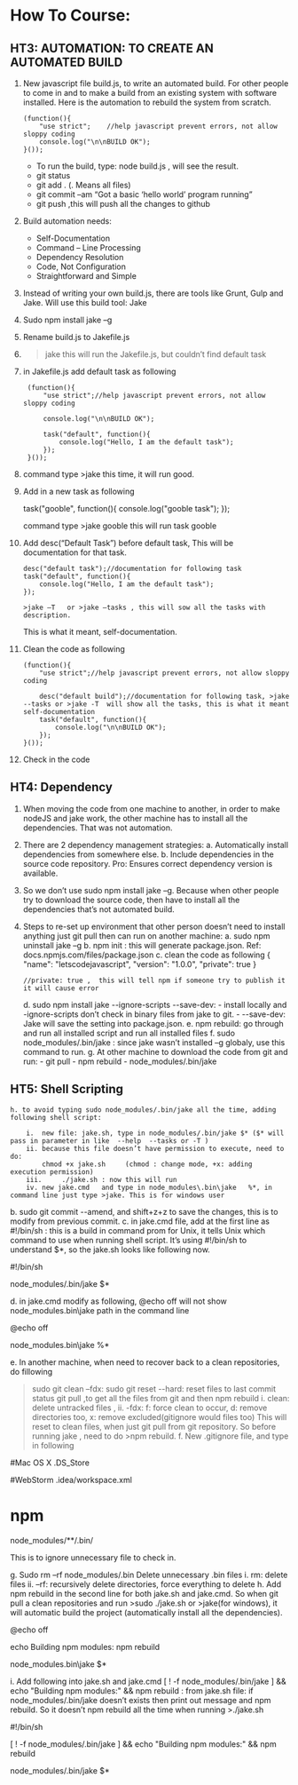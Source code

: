 How To Course:
==============

HT3: AUTOMATION: TO CREATE AN AUTOMATED BUILD
--------------


1.  New javascript file build.js, to write an automated build. For other people to come in and to make a build from an existing system with software installed. Here is the automation to rebuild the system from scratch.

        (function(){
            "use strict";    //help javascript prevent errors, not allow sloppy coding
            console.log("\n\nBUILD OK");
        }());

    - To run the build, type: node build.js , will see the result.
	- git status
	- git add . (. Means all files)
	- git commit –am “Got a basic ‘hello world’ program running”
    - git push     ,this will push all the changes to github

2. Build automation needs:
    - Self-Documentation
    - Command – Line Processing
    - Dependency Resolution
    - Code, Not Configuration
    - Straightforward and Simple

3. Instead of writing your own build.js, there are tools like Grunt, Gulp and Jake. Will use this build tool: Jake

4. Sudo npm install jake –g
5. Rename build.js to Jakefile.js
6. >jake      this will run the Jakefile.js, but couldn’t find default task
7. in Jakefile.js add default task as following

        (function(){
            "use strict";//help javascript prevent errors, not allow sloppy coding

            console.log("\n\nBUILD OK");

            task("default", function(){
                console.log("Hello, I am the default task");
            });
        }());


8. command type >jake    this time, it will run good.

9. Add in a new task as following

    task("gooble", function(){
        console.log("gooble task");
    });

    command type >jake gooble      this will run task gooble

10. Add desc(“Default Task”) before default task, This will be documentation for that task.

        desc("default task");//documentation for following task
        task("default", function(){
            console.log("Hello, I am the default task");
        });

        >jake –T   or >jake –tasks , this will sow all the tasks with description.

    This is what it meant, self-documentation.

11. Clean the code as following

        (function(){
            "use strict";//help javascript prevent errors, not allow sloppy coding

            desc("default build");//documentation for following task, >jake --tasks or >jake -T  will show all the tasks, this is what it meant self-documentation
            task("default", function(){
                console.log("\n\nBUILD OK");
            });
        }());

12.	Check in the code







HT4: Dependency
--------------

1.	When moving the code from one machine to another, in order to make nodeJS and jake work, the other machine has to install all the dependencies. That was not automation.
2.	There are 2 dependency management strategies:
    a.	Automatically install dependencies from somewhere else.
    b.	Include dependencies in the source code repository.    Pro: Ensures correct dependency version is available.
3.	So we don’t use sudo npm install jake –g. Because when other people try to download the source code, then have to install all the dependencies that’s not automated build.
4.  Steps to re-set up environment that other person doesn’t need to install anything just git pull then can run on another machine:
    a.	sudo npm uninstall jake –g
    b.	npm init : this will generate package.json. Ref: docs.npmjs.com/files/package.json
    c.	clean the code as following
            {
             "name": "letscodejavascript",
             "version": "1.0.0",
             "private": true
           }

        //private: true ,  this will tell npm if someone try to publish it it will cause error

    d.	sudo npm install jake --ignore-scripts --save-dev:
        - install locally and -ignore-scripts don’t check in binary files from jake to git.
        - --save-dev: Jake will save the setting into package.json.
    e.	npm rebuild: go through and run all installed script and run all installed files
    f.	sudo node_modules/.bin/jake : since jake wasn’t installed –g globaly, use this command to run.
    g. At other machine to download the code from git and run:
        - git pull
        - npm rebuild
        - node_modules/.bin/jake



 HT5: Shell Scripting
 --------------

    h. to avoid typing sudo node_modules/.bin/jake all the time, adding following shell script:

        i.	new file: jake.sh, type in node_modules/.bin/jake $* ($* will pass in parameter in like  --help  --tasks or -T )
        ii.	because this file doesn’t have permission to execute, need to do:
            chmod +x jake.sh     (chmod : change mode, +x: adding execution permission)
        iii.	 ./jake.sh : now this will run
        iv.	new jake.cmd   and type in node_modules\.bin\jake   %*, in command line just type >jake. This is for windows user

b.	sudo git commit  --amend, and shift+z+z to save the changes, this is to modify from previous commit.
c.	in jake.cmd file, add at the first line as #!/bin/sh  : this is a build in command prom for Unix, it tells Unix which command to use when running shell script. It’s using #!/bin/sh to understand $*, so the jake.sh looks like following now.

#!/bin/sh

node_modules/.bin/jake $*

d.	in jake.cmd modify as following, @echo off will not show node_modules\.bin\jake path in the command line

@echo off

node_modules\.bin\jake %*

e.	In another machine, when need to recover back to a clean repositories, do fillowing
>sudo git clean –fdx:
>sudo git reset --hard: reset files to last commit status
>git pull  ,to get all the files from git and then
>npm rebuild
i.	clean: delete untracked files ,
ii.	 -fdx: f: force clean to occur, d: remove directories too, x: remove excluded(gitignore would files too)
This will reset to clean files, when just git pull from git repository. So before running jake , need to do >npm rebuild.
f.	New .gitignore file, and type in following

#Mac OS X
.DS_Store

#WebStorm
.idea/workspace.xml

# npm
node_modules/**/.bin/

This is to ignore unnecessary file to check in.

g.	Sudo rm –rf node_modules/.bin    Delete unnecessary .bin files
i.	rm: delete files
ii.	–rf: recursively delete directories, force everything to delete
h.	Add npm rebuild in the second line for both jake.sh and jake.cmd. So when git pull a clean repositories and run >sudo ./jake.sh  or >jake(for windows), it will automatic build the project (automatically install all the dependencies).

@echo off

echo Building npm modules:
npm rebuild

node_modules\.bin\jake $*

i.	Add following into jake.sh and jake.cmd
[ ! -f node_modules/.bin/jake ] && echo "Building npm modules:" && npm rebuild : from jake.sh file: if node_modules/.bin/jake doesn’t exists then print out message and npm rebuild. So it doesn’t npm rebuild all the time when running >./jake.sh

#!/bin/sh

[ ! -f node_modules/.bin/jake ] && echo "Building npm modules:" && npm rebuild

node_modules/.bin/jake $*




























